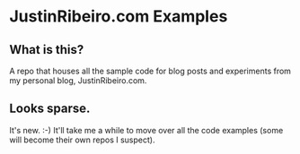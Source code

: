 JustinRibeiro.com Examples
=============
## What is this?
A repo that houses all the sample code for blog posts and experiments from my personal blog, JustinRibeiro.com.

## Looks sparse.
It's new. :-) It'll take me a while to move over all the code examples (some will become their own repos I suspect).